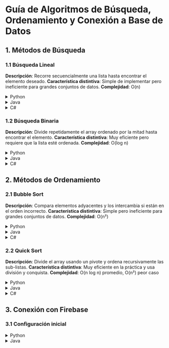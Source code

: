 # Guía de Algoritmos de Búsqueda, Ordenamiento y Conexión a Base de Datos

## 1. Métodos de Búsqueda

### 1.1 Búsqueda Lineal
**Descripción**: Recorre secuencialmente una lista hasta encontrar el elemento deseado.
**Característica distintiva**: Simple de implementar pero ineficiente para grandes conjuntos de datos.
**Complejidad**: O(n)

<details>
<summary>Python</summary>

```python
def busqueda_lineal(lista, objetivo):
    for i in range(len(lista)):
        if lista[i] == objetivo:
            return i
    return -1
```
</details>

<details>
<summary>Java</summary>

```java
public class BusquedaLineal {
    public static int busquedaLineal(int[] array, int objetivo) {
        for (int i = 0; i < array.length; i++) {
            if (array[i] == objetivo) {
                return i;
            }
        }
        return -1;
    }
}
```
</details>

<details>
<summary>C#</summary>

```csharp
public class BusquedaLineal {
    public static int BuscarLineal(int[] array, int objetivo) {
        for (int i = 0; i < array.Length; i++) {
            if (array[i] == objetivo) {
                return i;
            }
        }
        return -1;
    }
}
```
</details>

### 1.2 Búsqueda Binaria
**Descripción**: Divide repetidamente el array ordenado por la mitad hasta encontrar el elemento.
**Característica distintiva**: Muy eficiente pero requiere que la lista esté ordenada.
**Complejidad**: O(log n)

<details>
<summary>Python</summary>

```python
def busqueda_binaria(lista, objetivo):
    izquierda, derecha = 0, len(lista) - 1
    
    while izquierda <= derecha:
        medio = (izquierda + derecha) // 2
        if lista[medio] == objetivo:
            return medio
        elif lista[medio] < objetivo:
            izquierda = medio + 1
        else:
            derecha = medio - 1
    return -1
```
</details>

<details>
<summary>Java</summary>

```java
public class BusquedaBinaria {
    public static int busquedaBinaria(int[] array, int objetivo) {
        int izquierda = 0;
        int derecha = array.length - 1;
        
        while (izquierda <= derecha) {
            int medio = (izquierda + derecha) / 2;
            if (array[medio] == objetivo) {
                return medio;
            } else if (array[medio] < objetivo) {
                izquierda = medio + 1;
            } else {
                derecha = medio - 1;
            }
        }
        return -1;
    }
}
```
</details>

<details>
<summary>C#</summary>

```csharp
public class BusquedaBinaria {
    public static int BuscarBinario(int[] array, int objetivo) {
        int izquierda = 0;
        int derecha = array.Length - 1;
        
        while (izquierda <= derecha) {
            int medio = (izquierda + derecha) / 2;
            if (array[medio] == objetivo) {
                return medio;
            } else if (array[medio] < objetivo) {
                izquierda = medio + 1;
            } else {
                derecha = medio - 1;
            }
        }
        return -1;
    }
}
```
</details>

## 2. Métodos de Ordenamiento

### 2.1 Bubble Sort
**Descripción**: Compara elementos adyacentes y los intercambia si están en el orden incorrecto.
**Característica distintiva**: Simple pero ineficiente para grandes conjuntos de datos.
**Complejidad**: O(n²)

<details>
<summary>Python</summary>

```python
def bubble_sort(lista):
    n = len(lista)
    for i in range(n):
        for j in range(0, n - i - 1):
            if lista[j] > lista[j + 1]:
                lista[j], lista[j + 1] = lista[j + 1], lista[j]
    return lista
```
</details>

<details>
<summary>Java</summary>

```java
public class BubbleSort {
    public static void bubbleSort(int[] array) {
        int n = array.length;
        for (int i = 0; i < n; i++) {
            for (int j = 0; j < n - i - 1; j++) {
                if (array[j] > array[j + 1]) {
                    int temp = array[j];
                    array[j] = array[j + 1];
                    array[j + 1] = temp;
                }
            }
        }
    }
}
```
</details>

<details>
<summary>C#</summary>

```csharp
public class BubbleSort {
    public static void OrdenarBurbuja(int[] array) {
        int n = array.Length;
        for (int i = 0; i < n; i++) {
            for (int j = 0; j < n - i - 1; j++) {
                if (array[j] > array[j + 1]) {
                    int temp = array[j];
                    array[j] = array[j + 1];
                    array[j + 1] = temp;
                }
            }
        }
    }
}
```
</details>

### 2.2 Quick Sort
**Descripción**: Divide el array usando un pivote y ordena recursivamente las sub-listas.
**Característica distintiva**: Muy eficiente en la práctica y usa división y conquista.
**Complejidad**: O(n log n) promedio, O(n²) peor caso

<details>
<summary>Python</summary>

```python
def quick_sort(lista):
    if len(lista) <= 1:
        return lista
    pivot = lista[len(lista) // 2]
    izquierda = [x for x in lista if x < pivot]
    medio = [x for x in lista if x == pivot]
    derecha = [x for x in lista if x > pivot]
    return quick_sort(izquierda) + medio + quick_sort(derecha)
```
</details>

<details>
<summary>Java</summary>

```java
public class QuickSort {
    public static void quickSort(int[] array, int inicio, int fin) {
        if (inicio < fin) {
            int pivotIndex = partition(array, inicio, fin);
            quickSort(array, inicio, pivotIndex - 1);
            quickSort(array, pivotIndex + 1, fin);
        }
    }
    
    private static int partition(int[] array, int inicio, int fin) {
        int pivot = array[fin];
        int i = inicio - 1;
        
        for (int j = inicio; j < fin; j++) {
            if (array[j] <= pivot) {
                i++;
                int temp = array[i];
                array[i] = array[j];
                array[j] = temp;
            }
        }
        
        int temp = array[i + 1];
        array[i + 1] = array[fin];
        array[fin] = temp;
        
        return i + 1;
    }
}
```
</details>

<details>
<summary>C#</summary>

```csharp
public class QuickSort {
    public static void OrdenarRapido(int[] array, int inicio, int fin) {
        if (inicio < fin) {
            int pivotIndex = Partition(array, inicio, fin);
            OrdenarRapido(array, inicio, pivotIndex - 1);
            OrdenarRapido(array, pivotIndex + 1, fin);
        }
    }
    
    private static int Partition(int[] array, int inicio, int fin) {
        int pivot = array[fin];
        int i = inicio - 1;
        
        for (int j = inicio; j < fin; j++) {
            if (array[j] <= pivot) {
                i++;
                int temp = array[i];
                array[i] = array[j];
                array[j] = temp;
            }
        }
        
        int temp2 = array[i + 1];
        array[i + 1] = array[fin];
        array[fin] = temp2;
        
        return i + 1;
    }
}
```
</details>

## 3. Conexión con Firebase

### 3.1 Configuración inicial

<details>
<summary>Python</summary>

```python
import firebase_admin
from firebase_admin import credentials
from firebase_admin import firestore

# Inicializar Firebase
cred = credentials.Certificate("ruta/a/tu/serviceAccountKey.json")
firebase_admin.initialize_app(cred)

# Obtener instancia de Firestore
db = firestore.client()
```
</details>

<details>
<summary>Java</summary>

```java
import com.google.firebase.FirebaseApp;
import com.google.firebase.FirebaseOptions;
import com.google.auth.oauth2.GoogleCredentials;
import java.io.FileInputStream;

public class FirebaseConfig {
    public static void inicializarFirebase() {
        try {
            FileInputStream serviceAccount = new FileInputStream("ruta/a/tu/serviceAccountKey.json");
            FirebaseOptions options = FirebaseOptions.builder()
                .setCredentials(GoogleCredentials.fromStream(serviceAccount))
                .build();
            FirebaseApp.initializeApp(options);
        } catch (Exception e) {
            e.printStackTrace();
        }
    }
}
```
</details>